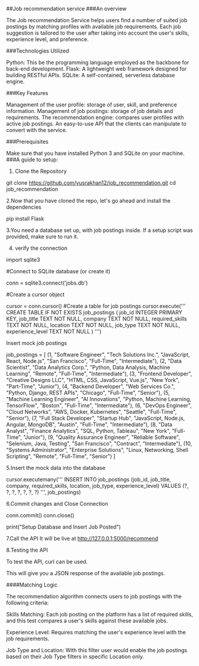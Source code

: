 ##Job recommendation service
###An overview

The Job recommendation Service helps users find a number of suited job 
postings by matching profiles with available job requirements. Each job 
suggestion is tailored to the user after taking into account the user's 
skills, experience level, and preference.

###Technologies Utilized

Python: This be the programming language employed as the backbone for 
back-end development.
Flask: A lightweight web framework designed for building RESTful APIs.
SQLite: A self-contained, serverless database engine.

###Key Features

Management of the user profile: storage of user, skill, and preference 
information.
Management of job postings: storage of job details and requirements.
The recommendation engine: compares user profiles with active job 
postings.
An easy-to-use API that the clients can manipulate to convert with the 
service.

###Prerequisites

Make sure that you have installed Python 3 and SQLite on your machine.
###A guide to setup: 
1. Clone the Repository

git clone https://github.com/yusrakhan12/job_recommendation.git 
cd job_recommendation

2.Now that you have cloned the repo, let's go ahead and install the 
dependencies

pip install Flask

3.You need a database set up, with job postings inside. If a setup script 
was provided, make sure to run it.

4. verify the connection

import sqlite3

#Connect to SQLite database (or create it)

conn = sqlite3.connect('jobs.db')

#Create a cursor object

cursor = conn.cursor()
#Create a table for job postings
cursor.execute(''' CREATE TABLE IF NOT EXISTS job_postings ( job_id 
INTEGER PRIMARY KEY, job_title TEXT NOT NULL, company TEXT NOT NULL, 
required_skills TEXT NOT NULL, location TEXT NOT NULL, job_type TEXT NOT 
NULL, experience_level TEXT NOT NULL ) ''') 

Insert mock job postings

job_postings = [ (1, "Software Engineer", "Tech Solutions Inc.", 
"JavaScript, React, Node.js", "San Francisco", "Full-Time", 
"Intermediate"), (2, "Data Scientist", "Data Analytics Corp.", "Python, 
Data Analysis, Machine Learning", "Remote", "Full-Time", "Intermediate"), 
(3, "Frontend Developer", "Creative Designs LLC", "HTML, CSS, JavaScript, 
Vue.js", "New York", "Part-Time", "Junior"), (4, "Backend Developer", "Web 
Services Co.", "Python, Django, REST APIs", "Chicago", "Full-Time", 
"Senior"), (5, "Machine Learning Engineer", "AI Innovations", "Python, 
Machine Learning, TensorFlow", "Boston", "Full-Time", "Intermediate"), (6, 
"DevOps Engineer", "Cloud Networks", "AWS, Docker, Kubernetes", "Seattle", 
"Full-Time", "Senior"), (7, "Full Stack Developer", "Startup Hub", 
"JavaScript, Node.js, Angular, MongoDB", "Austin", "Full-Time", 
"Intermediate"), (8, "Data Analyst", "Finance Analytics", "SQL, Python, 
Tableau", "New York", "Full-Time", "Junior"), (9, "Quality Assurance 
Engineer", "Reliable Software", "Selenium, Java, Testing", "San 
Francisco", "Contract", "Intermediate"), (10, "Systems Administrator", 
"Enterprise Solutions", "Linux, Networking, Shell Scripting", "Remote", 
"Full-Time", "Senior") ]


5.Insert the mock data into the database

cursor.executemany(''' INSERT INTO job_postings (job_id, job_title, 
company, required_skills, location, job_type, experience_level) VALUES (?, 
?, ?, ?, ?, ?, ?) ''', job_postings)



6.Commit changes and Close Connection

conn.commit() conn.close()

print("Setup Database and Insert Job Posted")



7.Call the API It will be live at http://127.0.0.1:5000/recommend

8.Testing the API

To test the API, curl can be used.

This will give you a JSON response of the available job postings.

####Matching Logic

The recommendation algorithm connects users to job postings with the 
following criteria:

Skills Matching: Each job posting on the platform has a list of required 
skills, and this test compares a user's skills against these available 
jobs.

Experience Level: Requires matching the user's experience level with the 
job requirements.

Job Type and Location: With this filter user would enable the job postings 
based on their Job Type filters in specific Location only.
